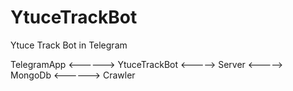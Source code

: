 # YtuceTrackBot
Ytuce Track Bot in Telegram


 TelegramApp  <------> YtuceTrackBot <-----> Server  <-----> MongoDb <------> Crawler
